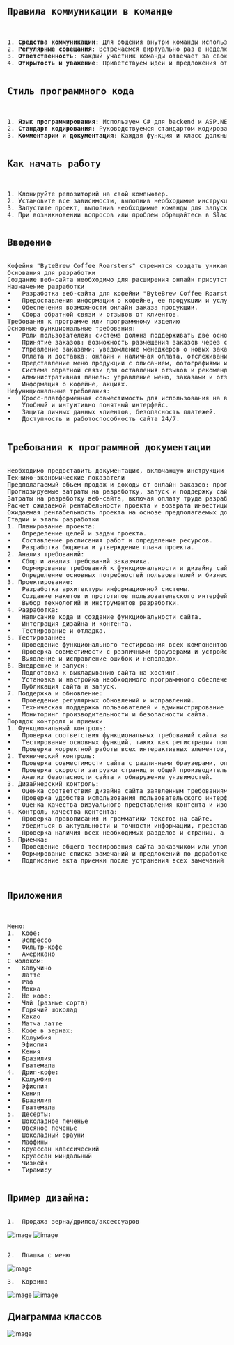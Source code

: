 <pre>
<h2>Правила коммуникации в команде</h2>

1. <b>Средства коммуникации</b>: Для общения внутри команды используем Telegram.
2. <b>Регулярные совещания</b>: Встречаемся виртуально раз в неделю для обсуждения прогресса, проблем и планов на неделю.
3. <b>Ответственность</b>: Каждый участник команды отвечает за свою область работы. Если возникают проблемы или задержки, обязательно сообщаем об этом в чате.
4. <b>Открытость и уважение</b>: Приветствуем идеи и предложения от каждого участника. Все комментарии и обсуждения ведем с уважением к мнению других.

<h2>Стиль программного кода</h2>

1. <b>Язык программирования</b>: Используем C# для backend и ASP.NET для frontend.
2. <b>Стандарт кодирования</b>: Руководствуемся стандартом кодирования от Microsoft - [C# Coding Conventions](<a href="https://docs.microsoft.com/en-us/dotnet/csharp/programming-guide/inside-a-program/coding-conventions">*ТЫК*</a>). Для ASP.NET следуем [ASP.NET Core Coding Style](<a href="https://docs.microsoft.com/en-us/aspnet/core/fundamentals/code-style">*ТЫК*</a>).
3. <b>Комментарии и документация</b>: Каждая функция и класс должны быть документированы в соответствии с XML Documentation Comments для C#. Для ASP.NET также используем XML Documentation Comments. Используем комментарии для объяснения сложных частей кода.

<h2>Как начать работу</h2>

1. Клонируйте репозиторий на свой компьютер.
2. Установите все зависимости, выполнив необходимые инструкции для настройки среды разработки для C# и ASP.NET.
3. Запустите проект, выполнив необходимые команды для запуска backend и frontend частей проекта.
4. При возникновении вопросов или проблем обращайтесь в Slack.
</pre> 

<pre>
<h2><b>Введение</b></h2>
Кофейня "ByteBrew Coffee Roarsters" стремится создать уникальное пространство, где каждый посетитель может насладиться атмосферой, кофе и разнообразным ассортиментом напитков и закусок. Для удовлетворения потребностей наших клиентов и улучшения общего опыта посещения, мы решаем разработать веб-сайт, который будет отражать наши основные принципы - удобство, доступность и высокое качество обслуживания. Веб-сайт "ByteBrew Coffee Roarsters" будет не только платформой для онлайн заказов, но и местом, где наши клиенты могут узнать больше о нашем меню, акциях, а также оставить свои отзывы и пожелания. Создание сайта является важным шагом в нашей стратегии развития и позволит нам привлечь новых клиентов и улучшить взаимодействие с текущими посетителями.
Основания для разработки
Создание веб-сайта необходимо для расширения онлайн присутствия кофейни, обеспечения удобства заказа для клиентов и сбора обратной связи для улучшения сервиса.
Назначение разработки
•	Разработка веб-сайта для кофейни "ByteBrew Coffee Roarsters" с целью:
•	Предоставления информации о кофейне, ее продукции и услугах.
•	Обеспечения возможности онлайн заказа продукции.
•	Сбора обратной связи и отзывов от клиентов.
Требования к программе или программному изделию
Основные функциональные требования:
•	Роли пользователей: система должна поддерживать две основные роли - клиенты и менеджеры по приему заказов. Клиенты должны иметь возможность создавать учетные записи, просматривать меню, размещать заказы и просматривать историю заказов. Менеджеры должны иметь доступ к панели управления заказами.
•	Принятие заказов: возможность размещения заказов через сайт или по телефону.
•	Управление заказами: уведомление менеджеров о новых заказах, возможность уточнения деталей заказа с клиентом.
•	Оплата и доставка: онлайн и наличная оплата, отслеживание статуса заказов и местоположения доставки.
•	Представление меню продукции с описанием, фотографиями и ценами.
•	Система обратной связи для оставления отзывов и рекомендаций: возможность оставления отзывов и оценок клиентами.
•	Административная панель: управление меню, заказами и отзывами через административную панель.
•	Информация о кофейне, акциях.
Нефункциональные требования:
•	Кросс-платформенная совместимость для использования на всех типах устройств.
•	Удобный и интуитивно понятный интерфейс.
•	Защита личных данных клиентов, безопасность платежей.
•	Доступность и работоспособность сайта 24/7.

<h2><b>Требования к программной документации</b></h2>
Необходимо предоставить документацию, включающую инструкции по использованию сайта для администраторов (управление заказами и отзывами клиентов) и пользователей (регистрация, просмотр меню, размещение заказов и оставление отзывов), описание архитектуры и технологий, а также инструкции по обновлению и поддержке (как обновлять и поддерживать сайт, включая процедуры обновления программного обеспечения, резервное копирование данных).
Технико-экономические показатели
Предполагаемый объем продаж и доходы от онлайн заказов: прогнозируемый объем продаж кофе и других продуктов через веб-сайт составляет около 1000 заказов в месяц в первый год работы, с постепенным увеличением до 2000 заказов в месяц к концу второго года. Средний чек заказа составляет примерно 500 рублей. Таким образом, доходы от онлайн заказов оцениваются примерно в 500 000 рублей в месяц в первый год и 1 000 000 рублей в месяц к концу второго года.
Прогнозируемые затраты на разработку, запуск и поддержку сайта:
Затраты на разработку веб-сайта, включая оплату труда разработчиков и дизайнеров, приобретение программного обеспечения и оборудования, оцениваются в 3 000 000 рублей. Затраты на маркетинг и рекламу составляют еще 2 000 000 рублей. Ежемесячные затраты на поддержку и обновление сайта оцениваются в 100 000 рублей.
Расчет ожидаемой рентабельности проекта и возврата инвестиций:
Ожидаемая рентабельность проекта на основе предполагаемых доходов и затрат оценивается примерно в 50%. Окупаемость инвестиций в разработку веб-сайта произойдет через примерно 1,5 года работы сайта. 
Стадии и этапы разработки
1. Планирование проекта:
•	Определение целей и задач проекта.
•	Составление расписания работ и определение ресурсов.
•	Разработка бюджета и утверждение плана проекта.
2. Анализ требований:
•	Сбор и анализ требований заказчика.
•	Формирование требований к функциональности и дизайну сайта.
•	Определение основных потребностей пользователей и бизнес-процессов.
3. Проектирование:
•	Разработка архитектуры информационной системы.
•	Создание макетов и прототипов пользовательского интерфейса.
•	Выбор технологий и инструментов разработки.
4. Разработка:
•	Написание кода и создание функциональности сайта.
•	Интеграция дизайна и контента.
•	Тестирование и отладка.
5. Тестирование:
•	Проведение функционального тестирования всех компонентов сайта.
•	Проверка совместимости с различными браузерами и устройствами.
•	Выявление и исправление ошибок и неполадок.
6. Внедрение и запуск:
•	Подготовка к выкладыванию сайта на хостинг.
•	Установка и настройка необходимого программного обеспечения.
•	Публикация сайта и запуск.
7. Поддержка и обновление:
•	Проведение регулярных обновлений и исправлений.
•	Техническая поддержка пользователей и администрирование сервера.
•	Мониторинг производительности и безопасности сайта.
Порядок контроля и приемки
1. Функциональный контроль:
•	Проверка соответствия функциональных требований сайта заявленным характеристикам и ожиданиям заказчика.
•	Тестирование основных функций, таких как регистрация пользователя, просмотр меню, оформление заказа и отправка обратной связи.
•	Проверка корректной работы всех интерактивных элементов, форм и кнопок на сайте.
2. Технический контроль:
•	Проверка совместимости сайта с различными браузерами, операционными системами и устройствами.
•	Проверка скорости загрузки страниц и общей производительности сайта.
•	Анализ безопасности сайта и обнаружение уязвимостей.
3. Дизайнерский контроль:
•	Оценка соответствия дизайна сайта заявленным требованиям и стилю бренда.
•	Проверка удобства использования пользовательского интерфейса и навигации по сайту.
•	Оценка качества визуального представления контента и изображений.
4. Контроль качества контента:
•	Проверка правописания и грамматики текстов на сайте.
•	Убедиться в актуальности и точности информации, представленной на страницах сайта.
•	Проверка наличия всех необходимых разделов и страниц, а также их корректного отображения.
5. Приемка:
•	Проведение общего тестирования сайта заказчиком или уполномоченным представителем.
•	Формирование списка замечаний и предложений по доработке, если таковые имеются.
•	Подписание акта приемки после устранения всех замечаний и утверждение окончательной версии сайта для публикации.

 <h2><b>Приложения</b></h2>

Меню:
1.	Кофе:
•	Эспрессо
•	Фильтр-кофе
•	Американо
С молоком:
•	Капучино
•	Латте
•	Раф
•	Мокка
2.	Не кофе:
•	Чай (разные сорта)
•	Горячий шоколад
•	Какао
•	Матча латте
3.	Кофе в зернах:
•	Колумбия
•	Эфиопия
•	Кения
•	Бразилия
•	Гватемала
4.	Дрип-кофе:
•	Колумбия
•	Эфиопия
•	Кения
•	Бразилия
•	Гватемала
5.	Десерты:
•	Шоколадное печенье
•	Овсяное печенье
•	Шоколадный брауни
•	Маффины
•	Круассан классический
•	Круассан миндальный
•	Чизкейк
•	Тирамису

<h2><b>Пример дизайна:</b></h2>
1.	Продажа зерна/дрипов/аксессуаров
</pre> 
![image](https://github.com/BaranovskyA/ByteBrew-Coffee-Roasters/assets/54361221/4833fdce-6759-427f-9fc9-cf20ca8eef4c)
![image](https://github.com/BaranovskyA/ByteBrew-Coffee-Roasters/assets/54361221/d231b44f-3182-48cf-92c3-3944cf18bca5)
<pre>
 
2.	Плашка с меню
</pre>
![image](https://github.com/BaranovskyA/ByteBrew-Coffee-Roasters/assets/54361221/4a0f34de-9fcf-479b-9e3b-8e255e58075e)
<pre>
3.	Корзина
</pre>
![image](https://github.com/BaranovskyA/ByteBrew-Coffee-Roasters/assets/54361221/fb0e464c-c78b-4687-8e9c-d887a526df81)
![image](https://github.com/BaranovskyA/ByteBrew-Coffee-Roasters/assets/54361221/a1a2f0f5-d735-4b04-aeea-0a76d884dc51)


<h2><b>Диаграмма классов</b></h2>

 ![image](https://github.com/BaranovskyA/ByteBrew-Coffee-Roasters/assets/54361221/9be4118b-d1c5-4b37-a136-516cbbeabed5)
